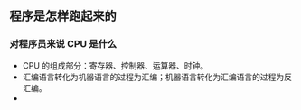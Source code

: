 ## 程序是怎样跑起来的
### 对程序员来说 CPU 是什么
* CPU 的组成部分：寄存器、控制器、运算器、时钟。
* 汇编语言转化为机器语言的过程为汇编；机器语言转化为汇编语言的过程为反汇编。
* 